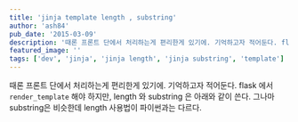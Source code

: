 ```yaml
---
title: 'jinja template length , substring'
author: 'ash84'
pub_date: '2015-03-09'
description: '때론 프론트 단에서 처리하는게 편리한게 있기에. 기억하고자 적어둔다. flask 에서 `render_template` 해야 하지만, length 와 substring 은 아래와 같이 쓴다. 그나마 substring은 비슷한데 length 사용법이 파이썬과는 다르다.'
featured_image: ''
tags: ['dev', 'jinja', 'jinja length', 'jinja substring', 'template']
---
```



때론 프론트 단에서 처리하는게 편리한게 있기에. 기억하고자 적어둔다. flask 에서 `render_template` 해야 하지만, length 와 substring 은 아래와 같이 쓴다. 그나마 substring은 비슷한데 length 사용법이 파이썬과는 다르다.  
<script src="https://gist.github.com/AhnSeongHyun/7c226758db1ae0bcd47e.js"></script>



